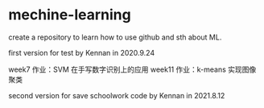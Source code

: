 # mechine-learning
create a repository to learn how to use github and sth about ML.

first version for test by Kennan in 2020.9.24

week7 作业：SVM  在手写数字识别上的应用 
week11 作业：k-means 实现图像聚类

second version for save schoolwork code by Kennan in 2021.8.12
